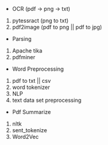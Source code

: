 - OCR (pdf -> png -> txt)
1. pytessract (png to txt)
2. pdf2image (pdf to png || pdf to jpg)

- Parsing
1. Apache tika
2. pdfminer

- Word Preprocessing
1. pdf to txt || csv
2. word tokenizer
3. NLP
4. text data set preprocessing

- Pdf Summarize
1. nltk
2. sent_tokenize
3. Word2Vec
